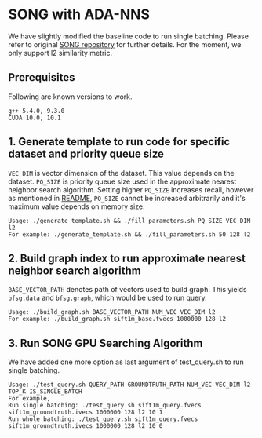 # SONG with ADA-NNS

We have slightly modified the baseline code to run single batching. Please refer to original [SONG repository](https://github.com/SNU-ARC/song) for further details. For the moment, we only support l2 similarity metric.

## Prerequisites

Following are known versions to work. 

```shell
g++ 5.4.0, 9.3.0
CUDA 10.0, 10.1
```

## 1. Generate template to run code for specific dataset and priority queue size

`VEC_DIM` is vector dimension of the dataset. This value depends on the dataset. `PQ_SIZE` is priority queue size used in the approximate nearest neighbor search algorithm. Setting higher `PQ_SIZE` increases recall, however as mentioned in [README](https://github.com/SNU-ARC/song/blob/master/README.md), `PQ_SIZE` cannot be increased arbitrarily and it's maximum value depends on memory size.

```shell
Usage: ./generate_template.sh && ./fill_parameters.sh PQ_SIZE VEC_DIM l2
For example: ./generate_template.sh && ./fill_parameters.sh 50 128 l2
```

## 2. Build graph index to run approximate nearest neighbor search algorithm

`BASE_VECTOR_PATH` denotes path of vectors used to build graph. This yields `bfsg.data` and `bfsg.graph`, which would be used to run query. 

```shell
Usage: ./build_graph.sh BASE_VECTOR_PATH NUM_VEC VEC_DIM l2 
For example: ./build_graph.sh sift1m_base.fvecs 1000000 128 l2 
```

## 3. Run SONG GPU Searching Algorithm

We have added one more option as last argument of test_query.sh to run single batching.

```shell
Usage: ./test_query.sh QUERY_PATH GROUNDTRUTH_PATH NUM_VEC VEC_DIM l2 TOP_K IS_SINGLE_BATCH 
For example,
Run single batching: ./test_query.sh sift1m_query.fvecs sift1m_groundtruth.ivecs 1000000 128 l2 10 1
Run whole batching: ./test_query.sh sift1m_query.fvecs sift1m_groundtruth.ivecs 1000000 128 l2 10 0
```
